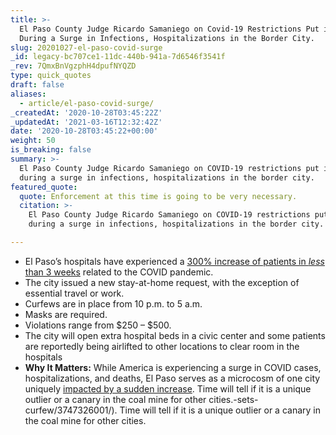```yaml
---
title: >-
  El Paso County Judge Ricardo Samaniego on Covid-19 Restrictions Put in Place
  During a Surge in Infections, Hospitalizations in the Border City.
slug: 20201027-el-paso-covid-surge
_id: legacy-bc707ce1-11dc-440b-941a-7d6546f3541f
_rev: 7QmxBnVgzphH4dpufNYQZD
type: quick_quotes
draft: false
aliases:
  - article/el-paso-covid-surge/
_createdAt: '2020-10-28T03:45:22Z'
_updatedAt: '2021-03-16T12:32:42Z'
date: '2020-10-28T03:45:22+00:00'
weight: 50
is_breaking: false
summary: >-
  El Paso County Judge Ricardo Samaniego on COVID-19 restrictions put in place
  during a surge in infections, hospitalizations in the border city.
featured_quote:
  quote: Enforcement at this time is going to be very necessary.
  citation: >-
    El Paso County Judge Ricardo Samaniego on COVID-19 restrictions put in place
    during a surge in infections, hospitalizations in the border city.

---
```

* El Paso’s hospitals have experienced a [300% increase of patients in *less* than 3 weeks](https://www.texastribune.org/2020/10/25/el-paso-coronavirus-stay-home/) related to the COVID pandemic.
* The city issued a new stay-at-home request, with the exception of essential travel or work.
* Curfews are in place from 10 p.m. to 5 a.m.
* Masks are required.
* Violations range from $250 – $500.
* The city will open extra hospital beds in a civic center and some patients are reportedly being airlifted to other locations to clear room in the hospitals
* **Why It Matters:** While America is experiencing a surge in COVID cases, hospitalizations, and deaths, El Paso serves as a microcosm of one city uniquely [impacted by a sudden increase](https://www.elpasotimes.com/story/news/health/2020/10/27/el-paso-covid-19-hospitalizations-near-900-fort-bliss-sets-curfew/3747326001/). Time will tell if it is a unique outlier or a canary in the coal mine for other cities.-sets-curfew/3747326001/). Time will tell if it is a unique outlier or a canary in the coal mine for other cities.
